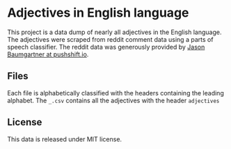 # Adjectives in English language

This project is a data dump of nearly all adjectives in the English language. The adjectives were scraped from reddit comment data using a parts of speech classifier. The reddit data was generously provided by [Jason Baumgartner at pushshift.io](https://pushshift.io/).

## Files

Each file is alphabetically classified with the headers containing the leading alphabet. The `_.csv` contains all the adjectives with the header `adjectives`

## License

This data is released under MIT license.
